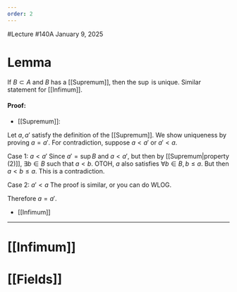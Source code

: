 ```yaml
---
order: 2
---
```

#Lecture #140A
January 9, 2025

# Lemma
If $B \subset A$ and $B$ has a [[Supremum]], then the $\sup$ is unique. Similar statement for [[Infimum]]. 


#### Proof:
- [[Supremum]]:

Let $a, a'$ satisfy the definition of the [[Supremum]]. We show uniqueness by proving $a = a'$. For contradiction, suppose $a < a'$ or $a' < a$. 

Case 1: $a < a'$
Since $a' = \sup B$ and $a < a'$, but then by [[Supremum|property (2)]], $\exists b \in B$ such that $a < b$. OTOH, $a$ also satisfies $\forall b \in B, b \leq a$. But then $a < b \leq a$. This is a contradiction.

Case 2: $a' < a$
The proof is similar, or you can do WLOG.

Therefore $a = a'$.


- [[Infimum]] 

---
# [[Infimum]]
# [[Fields]] 